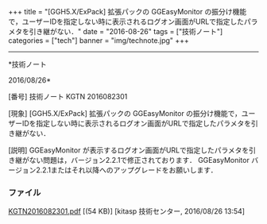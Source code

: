 ﻿+++
title = "[GGH5.X/ExPack] 拡張パックの GGEasyMonitor の振分け機能で，ユーザーIDを指定しない時に表示されるログオン画面がURLで指定したパラメタを引き継がない．"
date = "2016-08-26"
tags = ["技術ノート"]
categories = ["tech"]
banner = "img/technote.jpg"
+++

-----------------------------------------------------------------------------------------------------------------------------

*技術ノート

2016/08/26*


[番号]
技術ノート KGTN 2016082301

[現象]
[GGH5.X/ExPack] 拡張パックの GGEasyMonitor
の振分け機能で，ユーザーIDを指定しない時に表示されるログオン画面がURLで指定したパラメタを引き継がない．

[説明]
GGEasyMonitor
が表示するログオン画面がURLで指定したパラメタを引き継がない問題は，バージョン2.2.1で修正されております．
GGEasyMonitor
バージョン2.2.1またはそれ以降へのアップグレードをお願いします．


### ファイル

 
 


[KGTN2016082301.pdf](http://techreport.kitasp.net/attachments/download/2976/KGTN2016082301.pdf)
 [(54 KB)] [kitasp 技術センター, 2016/08/26
13:54]


 


 

